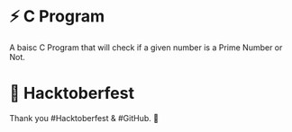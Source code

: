 # ⚡️ C Program

A baisc C Program that will check if a given number is a Prime Number or Not.


# 🙌 Hacktoberfest

Thank you #Hacktoberfest  & #GitHub. 🎯
